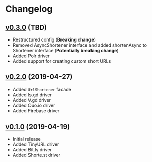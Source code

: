 # Changelog

## [v0.3.0](https://github.com/LaraCrafts/laravel-url-shortener/releases/tag/v0.3.0) (TBD)
- Restructured config (**Breaking change**)
- Removed AsyncShortener interface and added shortenAsync to Shortener interface (**Potentially breaking change**)
- Added Polr driver
- Added support for creating custom short URLs

## [v0.2.0](https://github.com/LaraCrafts/laravel-url-shortener/releases/tag/v0.2.0) (2019-04-27)
- Added `UrlShortener` facade
- Added Is.gd driver
- Added V.gd driver
- Added Ouo.io driver
- Added Firebase driver

## [v0.1.0](https://github.com/LaraCrafts/laravel-url-shortener/releases/tag/v0.1.0) (2019-04-19)
- Initial release
- Added TinyURL driver
- Added Bit.ly driver
- Added Shorte.st driver
